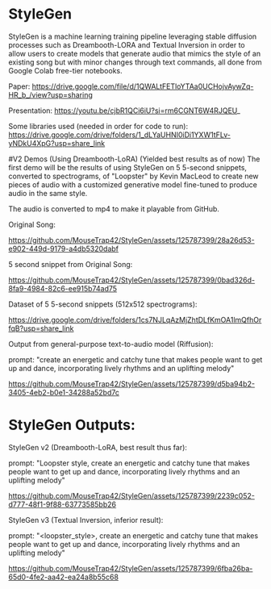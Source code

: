 # StyleGen
StyleGen is a machine learning training pipeline leveraging stable diffusion processes such as Dreambooth-LORA and Textual Inversion in order to allow users to create models that generate audio that mimics the style of an existing song but with minor changes through text commands, all done from Google Colab free-tier notebooks.

Paper: https://drive.google.com/file/d/1QWALtFETloYTAa0UCHojvAywZq-HR_b_/view?usp=sharing

Presentation: https://youtu.be/cjbR1QCi6iU?si=rm6CGNT6W4RJQEU_

Some libraries used (needed in order for code to run): https://drive.google.com/drive/folders/1_dLYaUHNI0iDi1YXW1tFLv-yNDkU4XpG?usp=share_link



#V2 Demos (Using Dreambooth-LoRA) (Yielded best results as of now) 
The first demo will be the results of using StyleGen on 5 5-second snippets, converted to spectrograms, of "Loopster" by Kevin MacLeod to create new pieces of audio with a customized generative model fine-tuned to produce audio in the same style. 

The audio is converted to mp4 to make it playable from GitHub.

Original Song: 

https://github.com/MouseTrap42/StyleGen/assets/125787399/28a26d53-e902-449d-9179-a4db5320dabf

5 second snippet from Original Song:

https://github.com/MouseTrap42/StyleGen/assets/125787399/0bad326d-8fa9-4984-82c6-ee915b74ad75



Dataset of 5 5-second snippets (512x512 spectrograms): 

https://drive.google.com/drive/folders/1cs7NJLqAzMjZhtDLfKmOA1lmQfhOrfqB?usp=share_link



Output from general-purpose text-to-audio model (Riffusion):

prompt: "create an energetic and catchy tune that makes people want to get up and dance, incorporating lively rhythms and an uplifting melody" 


https://github.com/MouseTrap42/StyleGen/assets/125787399/d5ba94b2-3405-4eb2-b0e1-34288a52bd7c








# StyleGen Outputs:

StyleGen v2 (Dreambooth-LoRA, best result thus far):

prompt: "Loopster style, create an energetic and catchy tune that makes people want to get up and dance, incorporating lively rhythms and an uplifting melody" 

https://github.com/MouseTrap42/StyleGen/assets/125787399/2239c052-d777-48f1-9f88-63773585bb26



StyleGen v3 (Textual Inversion, inferior result):

prompt: "<loopster_style>, create an energetic and catchy tune that makes people want to get up and dance, incorporating lively rhythms and an uplifting melody"

https://github.com/MouseTrap42/StyleGen/assets/125787399/6fba26ba-65d0-4fe2-aa42-ea24a8b55c68










